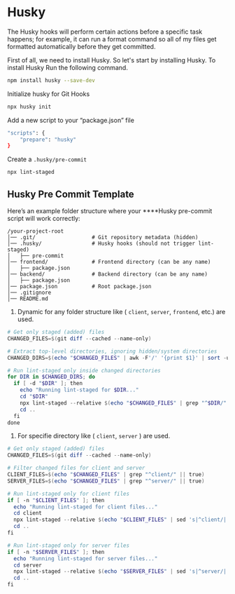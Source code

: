 # Husky

The Husky hooks will perform certain actions before a specific task happens; for example, it can run a format command so all of my files get formatted automatically before they get committed.

First of all, we need to install Husky. So let's start by installing Husky. To install Husky Run the following command.

```bash
npm install husky --save-dev
```

Initialize husky for Git Hooks

```bash
npx husky init
```

Add a new script to your “package.json” file

```bash
"scripts": {
    "prepare": "husky"
}
```

Create a `.husky/pre-commit`

```bash
npx lint-staged
```

## Husky Pre Commit Template

Here’s an example folder structure where your ****Husky pre-commit script will work correctly:

```
/your-project-root
│── .git/                  # Git repository metadata (hidden)
│── .husky/                # Husky hooks (should not trigger lint-staged)
│   ├── pre-commit
│── frontend/              # Frontend directory (can be any name)
│   ├── package.json
│── backend/               # Backend directory (can be any name)
│   ├── package.json
│── package.json           # Root package.json
│── .gitignore
│── README.md

```

1. Dynamic for any folder structure like ( `client`, `server`, `frontend`, etc.) are used.

```powershell
# Get only staged (added) files
CHANGED_FILES=$(git diff --cached --name-only)

# Extract top-level directories, ignoring hidden/system directories
CHANGED_DIRS=$(echo "$CHANGED_FILES" | awk -F'/' '{print $1}' | sort -u | grep -E "^[a-zA-Z0-9_-]+$")

# Run lint-staged only inside changed directories
for DIR in $CHANGED_DIRS; do
  if [ -d "$DIR" ]; then
    echo "Running lint-staged for $DIR..."
    cd "$DIR"
    npx lint-staged --relative $(echo "$CHANGED_FILES" | grep "^$DIR/" | sed "s|^$DIR/||")
    cd ..
  fi
done
```

1. For specifie directory like ( `client`, `server` ) are used.

```powershell
# Get only staged (added) files
CHANGED_FILES=$(git diff --cached --name-only)

# Filter changed files for client and server
CLIENT_FILES=$(echo "$CHANGED_FILES" | grep "^client/" || true)
SERVER_FILES=$(echo "$CHANGED_FILES" | grep "^server/" || true)

# Run lint-staged only for client files
if [ -n "$CLIENT_FILES" ]; then
  echo "Running lint-staged for client files..."
  cd client
  npx lint-staged --relative $(echo "$CLIENT_FILES" | sed 's|^client/||')
  cd ..
fi

# Run lint-staged only for server files
if [ -n "$SERVER_FILES" ]; then
  echo "Running lint-staged for server files..."
  cd server
  npx lint-staged --relative $(echo "$SERVER_FILES" | sed 's|^server/||')
  cd ..
fi
```